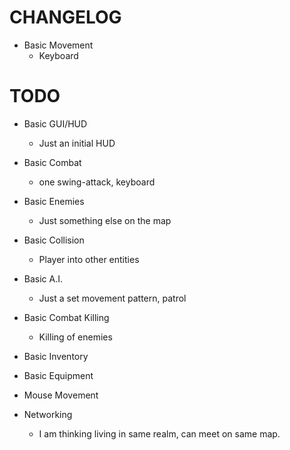 # CHANGELOG
* Basic Movement
  - Keyboard

# TODO
* Basic GUI/HUD
  - Just an initial HUD

* Basic Combat
  - one swing-attack, keyboard

* Basic Enemies
  - Just something else on the map

* Basic Collision
  - Player into other entities

* Basic A.I.
  - Just a set movement pattern, patrol

* Basic Combat Killing
  - Killing of enemies

* Basic Inventory

* Basic Equipment

* Mouse Movement

* Networking
  - I am thinking living in same realm, can meet on same map.